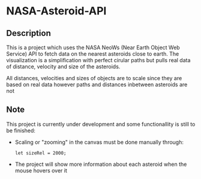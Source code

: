 # NASA-Asteroid-API

## Description
This is a project which uses the NASA NeoWs (Near Earth Object Web Service) API to fetch data on the nearest asteroids close to earth. The visualization is a simplification with perfect cirular paths but pulls real data of distance, velocity and size of the asteroids. 

All distances, velocities and sizes of objects are to scale since they are based on real data however paths and distances inbetween asteroids are not 

## Note
This project is currently under development and some functionallity is still to be finished:
 
- Scaling or "zooming" in the canvas must be done manually through: 

    `let sizeRel = 2000;`

- The project will show more information about each asteroid when the mouse hovers over it
